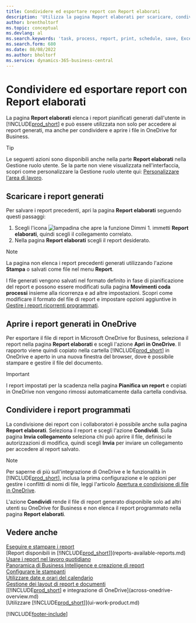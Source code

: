 ```yaml
---
title: Condividere ed esportare report con Report elaborati
description: 'Utilizza la pagina Report elaborati per scaricare, condividere ed esportare report in Business Central.'
author: brentholtorf
ms.topic: conceptual
ms.devlang: al
ms.search.keywords: 'task, process, report, print, schedule, save, Excel, PDF, dataset, export, report inbox, onedrive,'
ms.search.form: 680
ms.date: 08/08/2022
ms.author: bholtorf
ms.service: dynamics-365-business-central
---
```

# <a name="share-and-export-reports-with-the-report-inbox"></a>Condividere ed esportare report con Report elaborati

La pagina **Report elaborati** elenca i report pianificati generati dall'utente in [!INCLUDE[prod_short](includes/prod_short.md)] e può essere utilizzata non solo per accedere ai report generati, ma anche per condividere e aprire i file in OneDrive for Business.

> [!TIP]
> Le seguenti azioni sono disponibili anche nella parte **Report elaborati** nella Gestione ruolo utente. Se la parte non viene visualizzata nell'interfaccia, scopri come personalizzare la Gestione ruolo utente qui: [Personalizzare l'area di lavoro](ui-personalization-user.md).

## <a name="download-generated-reports"></a>Scaricare i report generati

Per salvare i report precedenti, apri la pagina **Report elaborati** seguendo questi passaggi:

1. Scegli l'icona ![lampadina che apre la funzione Dimmi 1.](media/ui-search/search_small.png "Dimmi cosa vuoi fare") immetti **Report elaborati**, quindi scegli il collegamento correlato.  
2. Nella pagina **Report elaborati** scegli il report desiderato.

> [!NOTE]
> La pagina non elenca i report precedenti generati utilizzando l'azione **Stampa** o salvati come file nel menu **Report**.
>
> I file generati vengono salvati nel formato definito in fase di pianificazione del report e possono essere modificati sulla pagina **Movimenti coda processi** insieme alla ricorrenza e ad altre impostazioni. Scopri come modificare il formato del file di report e impostare opzioni aggiuntive in [Gestire i report ricorrenti programmati](ui-work-report.md#manage-scheduled-recurring-reports).

## <a name="open-generated-reports-in-onedrive"></a>Aprire i report generati in OneDrive

Per esportare il file di report in Microsoft OneDrive for Business, seleziona il report nella pagina **Report elaborati** e scegli l'azione **Apri in OneDrive**. Il rapporto viene quindi copiato nella cartella [!INCLUDE[prod_short](includes/prod_short.md)] in OneDrive e aperto in una nuova finestra del browser, dove è possibile stampare e gestire il file del documento.

> [!IMPORTANT]
>
> I report impostati per la scadenza nella pagina **Pianifica un report** e copiati in OneDrive non vengono rimossi automaticamente dalla cartella condivisa.

## <a name="share-scheduled-reports"></a>Condividere i report programmati

La condivisione dei report con i collaboratori è possibile anche sulla pagina **Report elaborati**. Seleziona il report e scegli l'azione **Condividi**. Sulla pagina **Invia collegamento** seleziona chi può aprire il file, definisci le autorizzazioni di modifica, quindi scegli **Invia** per inviare un collegamento per accedere al report salvato.

> [!NOTE]
> Per saperne di più sull'integrazione di OneDrive e le funzionalità in [!INCLUDE[prod_short](includes/prod_short.md)], inclusa la prima configurazione e le opzioni per gestire i conflitti di nomi di file, leggi l'articolo [Apertura e condivisione di file in OneDrive](across-share-onedrive.md).
>
> L'azione **Condividi** rende il file di report generato disponibile solo ad altri utenti su OneDrive for Business e non elenca il report programmato nella pagina **Report elaborati**.

## <a name="see-also"></a>Vedere anche

[Eseguire e stampare i report](ui-work-report.md)  
[Report disponibili in [!INCLUDE[prod_short](includes/prod_short.md)]](reports-available-reports.md)  
[Usare i report nel lavoro quotidiano](reports-use-reports.md)  
[Panoramica di Business Intelligence e creazione di report](reports-bi-reporting.md)  
[Configurare le stampanti](ui-specify-printer-selection-reports.md)  
[Utilizzare date e orari del calendario](ui-enter-date-ranges.md)  
[Gestione dei layout di report e documenti](ui-manage-report-layouts.md)  
[[!INCLUDE[prod_short](includes/prod_short.md)] e integrazione di OneDrive](across-onedrive-overview.md)  
[Utilizzare [!INCLUDE[prod_short](includes/prod_short.md)]](ui-work-product.md)  

[!INCLUDE[footer-include](includes/footer-banner.md)]
